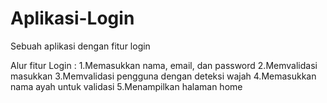 # Aplikasi-Login
Sebuah aplikasi dengan fitur login

Alur fitur Login :
1.Memasukkan nama, email, dan password
2.Memvalidasi masukkan
3.Memvalidasi pengguna dengan deteksi wajah
4.Memasukkan nama ayah untuk validasi
5.Menampilkan halaman home
